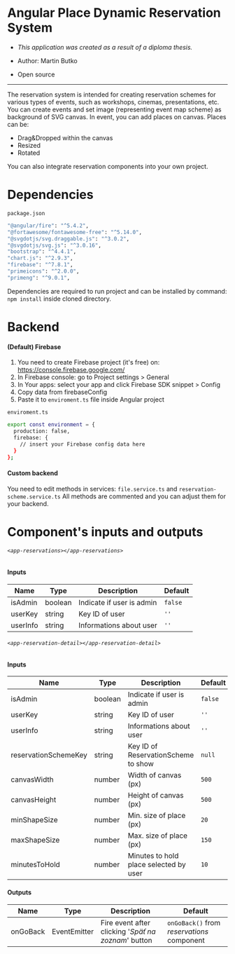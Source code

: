 # Angular Place Dynamic Reservation System
- *This application was created as a result of a diploma thesis.*

- Author: Martin Butko

- Open source
***
The reservation system is intended for creating reservation schemes for various types of events, such as workshops, cinemas, presentations, etc.
You can create events and set image (representing event map scheme) as background of SVG canvas.
In event, you can add places on canvas. Places can be:
  - Drag&Dropped within the canvas
  - Resized
  - Rotated
 
You can also integrate reservation components into your own project.
# Dependencies
`package.json`
```sh
"@angular/fire": "^5.4.2",
"@fortawesome/fontawesome-free": "^5.14.0",
"@svgdotjs/svg.draggable.js": "^3.0.2",
"@svgdotjs/svg.js": "^3.0.16",
"bootstrap": "^4.4.1",
"chart.js": "^2.9.3",
"firebase": "^7.8.1",
"primeicons": "^2.0.0",
"primeng": "^9.0.1",
```
Dependencies are required to run project and can be installed by command: `npm install` inside cloned directory.
# Backend
#### (Default) Firebase
1) You need to create Firebase project (it's free) on: https://console.firebase.google.com/
2) In Firebase console: go to Project settings > General
3) In Your apps: select your app and click Firebase SDK snippet > Config
4) Copy data from firebaseConfig
5) Paste it to `enviroment.ts` file inside Angular project

`enviroment.ts`
```sh
export const environment = {
  production: false,
  firebase: {
    // insert your Firebase config data here
  }
};
```
#### Custom backend
You need to edit methods in services: `file.service.ts` and `reservation-scheme.service.ts`
All methods are commented and you can adjust them for your backend.

# Component's inputs and outputs
###### `<app-reservations></app-reservations>`
#### Inputs
| Name | Type | Description | Default |
| ------ | ------ | ------ | ------ |
| isAdmin | boolean | Indicate if user is admin | `false` |
| userKey | string | Key ID of user | `''` |
| userInfo | string | Informations about user | `''` |


###### `<app-reservation-detail></app-reservation-detail>`
#### Inputs
| Name | Type | Description | Default |
| ------ | ------ | ------ | ------ |
| isAdmin | boolean | Indicate if user is admin | `false` |
| userKey | string | Key ID of user | `''` |
| userInfo | string | Informations about user | `''` |
| reservationSchemeKey | string | Key ID of ReservationScheme to show | `null` |
| canvasWidth | number | Width of canvas (px) | `500` |
| canvasHeight | number | Height of canvas (px) | `500` |
| minShapeSize | number | Min. size of place (px) | `20` |
| maxShapeSize | number | Max. size of place (px) | `150` |
| minutesToHold | number | Minutes to hold place selected by user | `10` |
#### Outputs
| Name | Type | Description | Default |
| ------ | ------ | ------ | ------ |
| onGoBack | EventEmitter | Fire event after clicking '*Späť na zoznam*' button | `onGoBack()` from *reservations* component|
